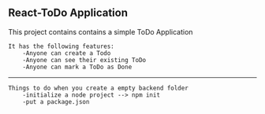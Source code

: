 ## React-ToDo Application

This project contains contains a simple ToDo Application

    It has the following features:
        -Anyone can create a Todo
        -Anyone can see their existing ToDo
        -Anyone can mark a ToDo as Done

---
    Things to do when you create a empty backend folder
        -initialize a node project --> npm init 
        -put a package.json
